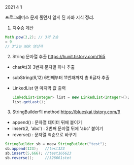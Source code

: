 2021 4 1


프로그래머스 문제 풀면서 알게 된 자바 지식 정리.

1. 지수승 계산
```java
Math.pow(3,2); // 3의 2승
= 9
// 3^2는 XOR 연산자
```

2. String 문자열 추출
https://hunit.tistory.com/165
 * charAt(3)
  3번째 문자열 하나 추출

 * subString(6,12)
  6번째부터 11번째까지 총 6글자 추출

* LinkedList 맨 마지막 값 출력
  ```java
  LinkedList<Integer> list = new LinkedList<Integer>();
  list.getLast();
  ```

3. StringBuilder의 method
https://blueskai.tistory.com/9
 * append() : 문자열 데이터 뒤에 붙이기
 * insert(2, 'abc') : 2번째 문자열 뒤에 'abc' 붙이기
 * reverse() : 문자열 역순으로 바꾸기 
 ```java
 StringBuilder sb = neew StringBuilder("test");
 sb.append(123);   //test123
 sb.insert(5,666); //test166623
 sb.reverse();     //326661stet
 ```
 
 
 
 
